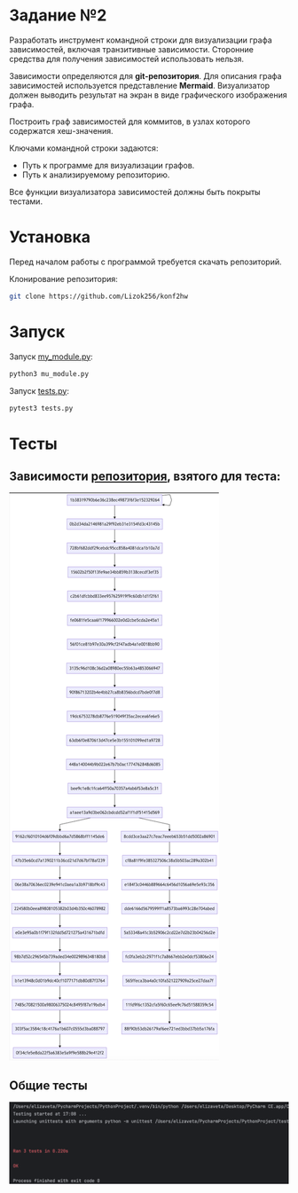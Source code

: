 # **Задание №2**
Разработать инструмент командной строки для визуализации графа зависимостей, включая транзитивные зависимости. Сторонние средства для получения зависимостей использовать нельзя.

Зависимости определяются для **git-репозитория**. Для описания графа зависимостей используется представление **Mermaid**. Визуализатор должен выводить результат на экран в виде графического изображения графа.

Построить граф зависимостей для коммитов, в узлах которого содержатся хеш-значения.

Ключами командной строки задаются:
- Путь к программе для визуализации графов.
- Путь к анализируемому репозиторию.

Все функции визуализатора зависимостей должны быть покрыты тестами.
# Установка
Перед началом работы с программой требуется скачать репозиторий.

Клонирование репозитория:
```Bash
git clone https://github.com/Lizok256/konf2hw
```

# Запуск

Запуск [my_module.py](https://github.com/Lizok256/konf2hw/blob/main/my_module.py):
```Bash
python3 mu_module.py
```
Запуск [tests.py](https://github.com/Lizok256/konf2hw/blob/main/tests.py):
```Bash
pytest3 tests.py
```
# Тесты
## Зависимости [репозитория](https://github.com/Lizok256/konf1hw), взятого для теста:
![](images/test_repo.png)

## Общие тесты
![](images/tests.png)
